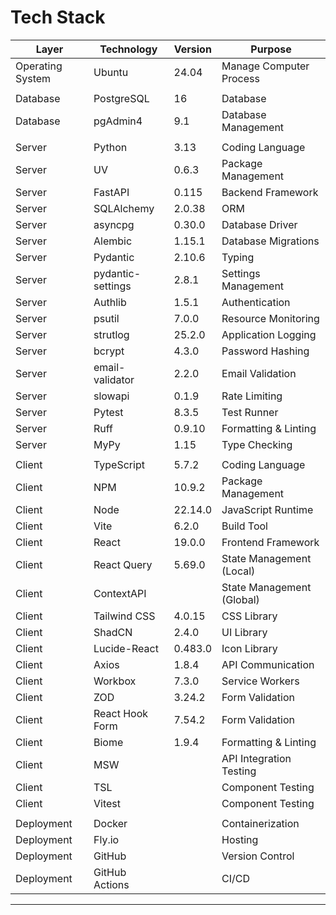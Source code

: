 # Tech Stack

| Layer | Technology | Version | Purpose |
| --- | --- | --- | --- |
| Operating System | Ubuntu | 24.04 | Manage Computer Process |
|||||
| Database | PostgreSQL | 16 | Database |
| Database | pgAdmin4 | 9.1 | Database Management |
|||||
| Server | Python | 3.13 | Coding Language |
| Server | UV | 0.6.3 | Package Management |
| Server | FastAPI | 0.115 | Backend Framework |
| Server | SQLAlchemy | 2.0.38 | ORM |
| Server | asyncpg | 0.30.0 | Database Driver |
| Server | Alembic | 1.15.1 | Database Migrations |
| Server | Pydantic | 2.10.6 | Typing |
| Server | pydantic-settings | 2.8.1 | Settings Management |
| Server | Authlib | 1.5.1 | Authentication | 
| Server | psutil | 7.0.0 | Resource Monitoring | 
| Server | strutlog | 25.2.0 | Application Logging | 
| Server | bcrypt | 4.3.0 | Password Hashing | 
| Server | email-validator | 2.2.0 | Email Validation | 
| Server | slowapi | 0.1.9 | Rate Limiting |
| Server | Pytest | 8.3.5 | Test Runner |
| Server | Ruff | 0.9.10 | Formatting & Linting |
| Server | MyPy | 1.15 | Type Checking |
|||||
| Client | TypeScript | 5.7.2 | Coding Language |
| Client | NPM | 10.9.2 | Package Management |
| Client | Node | 22.14.0 | JavaScript Runtime |
| Client | Vite | 6.2.0 | Build Tool |
| Client | React | 19.0.0 | Frontend Framework |
| Client | React Query | 5.69.0 | State Management (Local) |
| Client | ContextAPI | | State Management (Global) |
| Client | Tailwind CSS | 4.0.15 | CSS Library |
| Client | ShadCN | 2.4.0 | UI Library |
| Client | Lucide-React | 0.483.0 | Icon Library | 
| Client | Axios | 1.8.4 | API Communication |
| Client | Workbox | 7.3.0 | Service Workers |
| Client | ZOD | 3.24.2 | Form Validation | 
| Client | React Hook Form | 7.54.2 | Form Validation |
| Client | Biome | 1.9.4 | Formatting & Linting |
| Client | MSW | | API Integration Testing |
| Client | TSL | | Component Testing |
| Client | Vitest | | Component Testing |
|||||
| Deployment | Docker | | Containerization |
| Deployment | Fly.io | | Hosting |
| Deployment | GitHub | | Version Control |
| Deployment | GitHub Actions | | CI/CD |

---